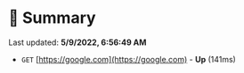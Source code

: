 # 📖 Summary
Last updated: **5/9/2022, 6:56:49 AM**

- `GET` [https://google.com](https://google.com) - **Up** (141ms)
